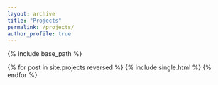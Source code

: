 ```yaml
---
layout: archive
title: "Projects"
permalink: /projects/
author_profile: true
---
```


{% include base_path %}

{% for post in site.projects reversed %}
      {% include single.html %}
{% endfor %}

